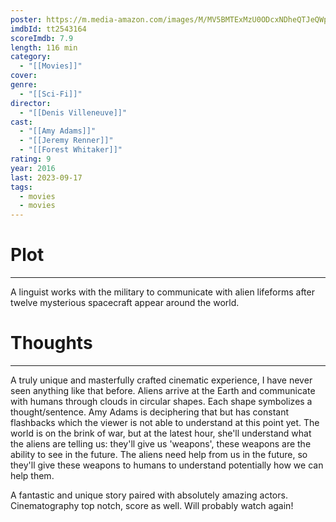 ```yaml
---
poster: https://m.media-amazon.com/images/M/MV5BMTExMzU0ODcxNDheQTJeQWpwZ15BbWU4MDE1OTI4MzAy._V1_SX300.jpg
imdbId: tt2543164
scoreImdb: 7.9
length: 116 min
category:
  - "[[Movies]]"
cover: 
genre:
  - "[[Sci-Fi]]"
director:
  - "[[Denis Villeneuve]]"
cast:
  - "[[Amy Adams]]"
  - "[[Jeremy Renner]]"
  - "[[Forest Whitaker]]"
rating: 9
year: 2016
last: 2023-09-17
tags:
  - movies
  - movies
---
```

# Plot
___

A linguist works with the military to communicate with alien lifeforms after twelve mysterious spacecraft appear around the world.


# Thoughts
___
A truly unique and masterfully crafted cinematic experience, I have never seen anything like that before. 
Aliens arrive at the Earth and communicate with humans through clouds in circular shapes. Each shape symbolizes a thought/sentence. Amy Adams is deciphering that but has constant flashbacks which the viewer is not able to understand at this point yet. The world is on the brink of war, but at the latest hour, she'll understand what the aliens are telling us: they'll give us 'weapons', these weapons are the ability to see in the future. The aliens need help from us in the future, so they'll give these weapons to humans to understand potentially how we can help them.

A fantastic and unique story paired with absolutely amazing actors. Cinematography top notch, score as well. Will probably watch again!